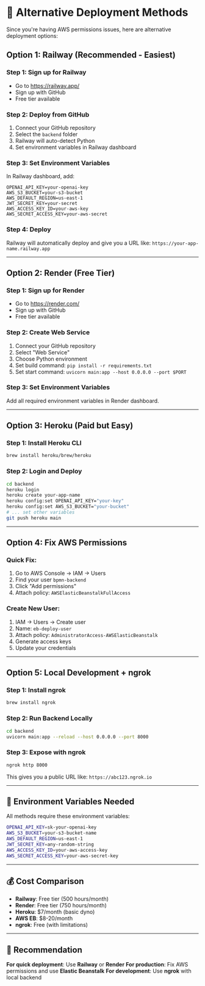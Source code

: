 # 🚀 Alternative Deployment Methods

Since you're having AWS permissions issues, here are alternative deployment options:

## **Option 1: Railway (Recommended - Easiest)**

### **Step 1: Sign up for Railway**
- Go to https://railway.app/
- Sign up with GitHub
- Free tier available

### **Step 2: Deploy from GitHub**
1. Connect your GitHub repository
2. Select the `backend` folder
3. Railway will auto-detect Python
4. Set environment variables in Railway dashboard

### **Step 3: Set Environment Variables**
In Railway dashboard, add:
```
OPENAI_API_KEY=your-openai-key
AWS_S3_BUCKET=your-s3-bucket
AWS_DEFAULT_REGION=us-east-1
JWT_SECRET_KEY=your-secret
AWS_ACCESS_KEY_ID=your-aws-key
AWS_SECRET_ACCESS_KEY=your-aws-secret
```

### **Step 4: Deploy**
Railway will automatically deploy and give you a URL like:
`https://your-app-name.railway.app`

---

## **Option 2: Render (Free Tier)**

### **Step 1: Sign up for Render**
- Go to https://render.com/
- Sign up with GitHub
- Free tier available

### **Step 2: Create Web Service**
1. Connect your GitHub repository
2. Select "Web Service"
3. Choose Python environment
4. Set build command: `pip install -r requirements.txt`
5. Set start command: `uvicorn main:app --host 0.0.0.0 --port $PORT`

### **Step 3: Set Environment Variables**
Add all required environment variables in Render dashboard.

---

## **Option 3: Heroku (Paid but Easy)**

### **Step 1: Install Heroku CLI**
```bash
brew install heroku/brew/heroku
```

### **Step 2: Login and Deploy**
```bash
cd backend
heroku login
heroku create your-app-name
heroku config:set OPENAI_API_KEY="your-key"
heroku config:set AWS_S3_BUCKET="your-bucket"
# ... set other variables
git push heroku main
```

---

## **Option 4: Fix AWS Permissions**

### **Quick Fix:**
1. Go to AWS Console → IAM → Users
2. Find your user `bpmn-backend`
3. Click "Add permissions"
4. Attach policy: `AWSElasticBeanstalkFullAccess`

### **Create New User:**
1. IAM → Users → Create user
2. Name: `eb-deploy-user`
3. Attach policy: `AdministratorAccess-AWSElasticBeanstalk`
4. Generate access keys
5. Update your credentials

---

## **Option 5: Local Development + ngrok**

### **Step 1: Install ngrok**
```bash
brew install ngrok
```

### **Step 2: Run Backend Locally**
```bash
cd backend
uvicorn main:app --reload --host 0.0.0.0 --port 8000
```

### **Step 3: Expose with ngrok**
```bash
ngrok http 8000
```

This gives you a public URL like: `https://abc123.ngrok.io`

---

## **🔧 Environment Variables Needed**

All methods require these environment variables:

```bash
OPENAI_API_KEY=sk-your-openai-key
AWS_S3_BUCKET=your-s3-bucket-name
AWS_DEFAULT_REGION=us-east-1
JWT_SECRET_KEY=any-random-string
AWS_ACCESS_KEY_ID=your-aws-access-key
AWS_SECRET_ACCESS_KEY=your-aws-secret-key
```

---

## **💰 Cost Comparison**

- **Railway**: Free tier (500 hours/month)
- **Render**: Free tier (750 hours/month)
- **Heroku**: $7/month (basic dyno)
- **AWS EB**: $8-20/month
- **ngrok**: Free (with limitations)

---

## **🎯 Recommendation**

**For quick deployment**: Use **Railway** or **Render**
**For production**: Fix AWS permissions and use **Elastic Beanstalk**
**For development**: Use **ngrok** with local backend 